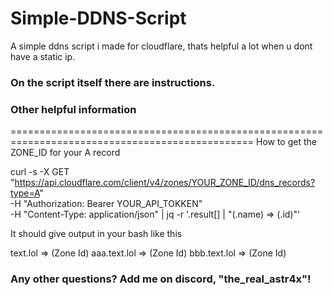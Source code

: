 # Simple-DDNS-Script
A simple ddns script i made for cloudflare, thats helpful a lot when u dont have a static ip.

### On the script itself there are instructions.


### Other helpful information 
================================================================================================
How to get the ZONE_ID for your A record

curl -s -X GET "https://api.cloudflare.com/client/v4/zones/YOUR_ZONE_ID/dns_records?type=A" \
  -H "Authorization: Bearer YOUR_API_TOKKEN" \
  -H "Content-Type: application/json" | jq -r '.result[] | "\(.name) => \(.id)"'

It should give output in your bash like this

text.lol => (Zone Id) 
aaa.text.lol => (Zone Id) 
bbb.text.lol => (Zone Id)

### Any other questions? Add me on discord, "the_real_astr4x"!
